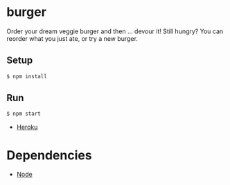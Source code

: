 # burger

Order your dream veggie burger and then ... devour it! Still hungry? You can reorder what you just ate, or try a new burger.

## Setup 

```bash
$ npm install
```

## Run

```bash
$ npm start
```

* [Heroku](https://arcane-lowlands-21801.herokuapp.com/)

# Dependencies

* [Node](https://nodejs.org/en/)